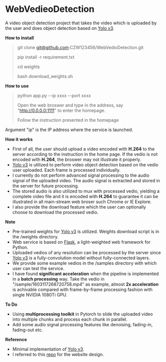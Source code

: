 # WebVedieoDetection

A video object detection project that takes the video which is uploaded by the user and does object
detection based on [Yolo v3](https://github.com/eriklindernoren/PyTorch-YOLOv3).

**How to install**
> git clone git@github.com:CZW123456/WebVedioDetection.git
>
> pip install -r requirement.txt
> 
> cd weights
>
> bash download_weights.sh

**How to use** 
> python app.py --ip xxxx --port xxxx
>
> Open the web broswer and type in the address, say "http://0.0.0.0:1111" to enter the homepage.
>
> Follow the instruction presented in the homepage

Argument "ip" is the IP address where the service is launched.

**How it works**
+ First of all, the user should upload a video encoded with **H.264** to the server according to the instruction in the home page. If the vedio is not encoded with **H.264**, the broswer may not illustrate it properly.
+ [Yolo v3](https://github.com/eriklindernoren/PyTorch-YOLOv3) is utilized to perform video object detection based on the vedio user uploaded. Each frame is processed individually.
+ I currently do not perform advanced signal processing to the audio signal of the uploaded video. The audio signal is extracted and stored in the server for future processing. 
+ The stored audio is also utilized to mux with processed vedio, yielding a complete video file and it is encoded with **H.264** to guarantee it can be illustrated in all main-stream web broser such Chrome or IE Explore.
+ I also provide the download feature which the user can optionally choose to download the processed vedio.

**Note**
+ Pre-trained weights for [Yolo v3](https://github.com/eriklindernoren/PyTorch-YOLOv3) is utilized. Weights download script is in the /weights directory. 
+ Web service is based on [Flask](https://github.com/technext/Flusk), a light-weighted web framework for Python.
+ Uploaded vedios of any resolution can be processed by the server since [Yolo v3](https://github.com/eriklindernoren/PyTorch-YOLOv3) is a fully-convolution model without fully-connected layers.
+ We provide some example vedios in the /samples directory with which user can test the service.
+ I have found **significant acceleration** when the pipeline is implemented in a **batch processing** way. Take the vedio in "/sample/1603117268720758.mp4" as example, almost **2x acceleration** is achivable compared with frame-by-frame processing fashion with single NVIDIA 1080Ti GPU.


**To Do**
+ Using **multiprocessing toolkit** in Pytorch to slide the uploaded video into multiple chunks and process each chunk in parallel.
+ Add some audio signal processing features like denoising, fading-in, fading-out etc.

**Reference**
+ Minimal implementation of [Yolo v3](https://github.com/eriklindernoren/PyTorch-YOLOv3).
+ I referred to this [repo](https://github.com/boblef/auto_transcript) for the website design.